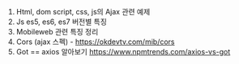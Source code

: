 1. Html, dom script, css, js의 Ajax 관련 예제  
2. Js es5, es6, es7 버전별 특징  
3. Mobileweb 관련 특징 정리  
4. Cors (ajax 스펙) - https://okdevtv.com/mib/cors  
5. Got == axios 알아보기  https://www.npmtrends.com/axios-vs-got  

